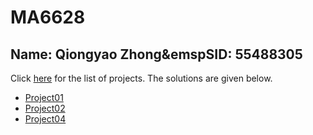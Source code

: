 # MA6628
## Name: Qiongyao Zhong&emspSID: 55488305<br>
Click [here](https://github.com/songqsh/MA6628v02/blob/master/Assignments.ipynb)  for the list of projects. The solutions are given below.
* [Project01](https://github.com/zhongaicong/MA6628/project01)
* [Project02](https://github.com/zhongaicong/MA6628/project02)
* [Project04](https://github.com/zhongaicong/MA6628/project04)
